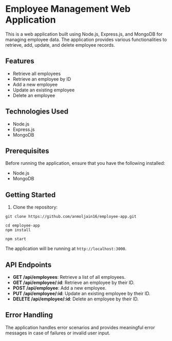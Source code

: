 # Employee Management Web Application

This is a web application built using Node.js, Express.js, and MongoDB for managing employee data. The application provides various functionalities to retrieve, add, update, and delete employee records.

## Features

- Retrieve all employees
- Retrieve an employee by ID
- Add a new employee
- Update an existing employee
- Delete an employee

## Technologies Used

- Node.js
- Express.js
- MongoDB

## Prerequisites

Before running the application, ensure that you have the following installed:

- Node.js
- MongoDB 

## Getting Started

1. Clone the repository:

```
git clone https://github.com/anmoljain16/employee-app.git
```
```
cd employee-app
npm install
```
```
npm start
```

The application will be running at `http://localhost:3000`.

## API Endpoints

- **GET /api/employees**: Retrieve a list of all employees.
- **GET /api/employee/:id**: Retrieve an employee by their ID.
- **POST /api/employee**: Add a new employee.
- **PUT /api/employee/:id**: Update an existing employee by their ID.
- **DELETE /api/employee/:id**: Delete an employee by their ID.

## Error Handling

The application handles error scenarios and provides meaningful error messages in case of failures or invalid user input.




